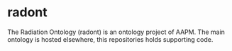 # radont
The Radiation Ontology (radont) is an ontology project of AAPM. The main ontology is hosted elsewhere, this repositories holds supporting code.
